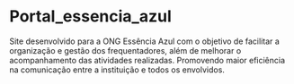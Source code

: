 # Portal_essencia_azul
Site desenvolvido para a ONG Essência Azul com o objetivo de facilitar a organização e gestão dos frequentadores, além de melhorar o acompanhamento das atividades realizadas.  Promovendo maior eficiência na comunicação entre a instituição e todos os envolvidos.
